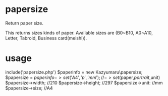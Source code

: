# papersize
Return paper size.

This returns sizes kinds of paper.
Available sizes are (B0~B10, A0~A10, Letter, Tabroid, Business card(meishi)).

# usage
include('papersize.php')
$paperinfo = new Kazyumaru\papersize;
$papersize = $paperinfo->set('A4','p','mm'); // ->set($paper,$portrait,$unit)
$papersize->width; //210
$papersize->height; //297
$papersize->unit: //mm
$papersize->size; //A4
